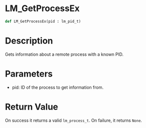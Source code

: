 # LM_GetProcessEx

```python
def LM_GetProcessEx(pid : lm_pid_t)
```

# Description

Gets information about a remote process with a known PID.

# Parameters

- pid: ID of the process to get information from.

# Return Value

On success it returns a valid `lm_process_t`. On failure, it returns `None`.

